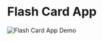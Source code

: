 # Flash Card App

![Flash Card App Demo](https://user-images.githubusercontent.com/19192316/124145441-6c3a7d00-daaa-11eb-891b-918c5462efda.gif)
